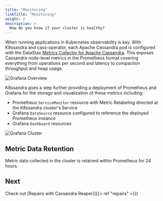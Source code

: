 ```yaml
---
title: "Monitoring"
linkTitle: "Monitoring"
weight: 2
description: > 
  How do you know if your cluster is healthy?
---
```


When running applications in Kubernetes observability is key. With K8ssandra and
cass-operator, each Apache Cassandra pod is configured with the DataStax
[Metrics Collector for Apache
Cassandra](https://github.com/datastax/metric-collector-for-apache-cassandra).
This exposes Cassandra node-level metrics in the Prometheus format covering
everything from operations per second and latency to compaction throughput and
heap usage.

![Grafana Overview](grafana-overview.png)

K8ssandra goes a step further providing a deployment of Prometheus and Grafana
for the storage and visualization of these metrics including:

* Prometheus `ServiceMonitor` resource with Metric Relabeling directed at the
  K8ssandra cluster's Service
* Grafana `DataSource` resource configured to reference the deployed Prometheus
  instance
* Grafana `Dashboard` resources

![Grafana Cluster](grafana-cluster.png)

## Metric Data Retention

Metric data collected in the cluster is retained within Prometheus for 24 hours.

## Next

Check out [Repairs with Cassandra Reaper]({{< ref "repairs" >}})
